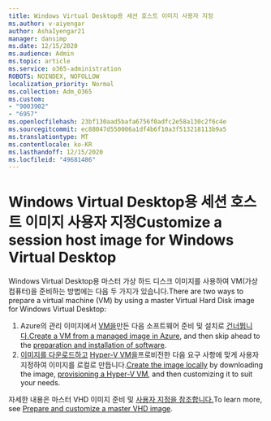 ```yaml
---
title: Windows Virtual Desktop용 세션 호스트 이미지 사용자 지정
ms.author: v-aiyengar
author: AshaIyengar21
manager: dansimp
ms.date: 12/15/2020
ms.audience: Admin
ms.topic: article
ms.service: o365-administration
ROBOTS: NOINDEX, NOFOLLOW
localization_priority: Normal
ms.collection: Adm_O365
ms.custom:
- "9003902"
- "6957"
ms.openlocfilehash: 23bf130aad5bafa6756f0adfc2e58a130c2f6c4e
ms.sourcegitcommit: ec88047d550006a1df4b6f10a3f513218113b9a5
ms.translationtype: MT
ms.contentlocale: ko-KR
ms.lasthandoff: 12/15/2020
ms.locfileid: "49681486"
---
```

# <a name="customize-a-session-host-image-for-windows-virtual-desktop"></a><span data-ttu-id="3b174-102">Windows Virtual Desktop용 세션 호스트 이미지 사용자 지정</span><span class="sxs-lookup"><span data-stu-id="3b174-102">Customize a session host image for Windows Virtual Desktop</span></span>

<span data-ttu-id="3b174-103">Windows Virtual Desktop용 마스터 가상 하드 디스크 이미지를 사용하여 VM(가상 컴퓨터)을 준비하는 방법에는 다음 두 가지가 있습니다.</span><span class="sxs-lookup"><span data-stu-id="3b174-103">There are two ways to prepare a virtual machine (VM) by using a master Virtual Hard Disk image for Windows Virtual Desktop:</span></span>

1. <span data-ttu-id="3b174-104">Azure의 관리 이미지에서 [VM을](https://go.microsoft.com/fwlink/?linkid=2127906)만든 다음 소프트웨어 준비 및 설치로 [건너뜁니다.](https://go.microsoft.com/fwlink/?linkid=2128064)</span><span class="sxs-lookup"><span data-stu-id="3b174-104">[Create a VM from a managed image in Azure](https://go.microsoft.com/fwlink/?linkid=2127906), and then skip ahead to the [preparation and installation of software](https://go.microsoft.com/fwlink/?linkid=2128064).</span></span>
1. <span data-ttu-id="3b174-105">[이미지를 다운로드하고](https://go.microsoft.com/fwlink/?linkid=2128065) [Hyper-V VM을](https://go.microsoft.com/fwlink/?linkid=2127907)프로비전한 다음 요구 사항에 맞게 사용자 지정하여 이미지를 로컬로 만듭니다.</span><span class="sxs-lookup"><span data-stu-id="3b174-105">[Create the image locally](https://go.microsoft.com/fwlink/?linkid=2128065) by downloading the image, [provisioning a Hyper-V VM](https://go.microsoft.com/fwlink/?linkid=2127907), and then customizing it to suit your needs.</span></span>

<span data-ttu-id="3b174-106">자세한 내용은 마스터 VHD 이미지 준비 및 [사용자 지정을 참조합니다.](https://go.microsoft.com/fwlink/?linkid=2127838)</span><span class="sxs-lookup"><span data-stu-id="3b174-106">To learn more, see [Prepare and customize a master VHD image](https://go.microsoft.com/fwlink/?linkid=2127838).</span></span>